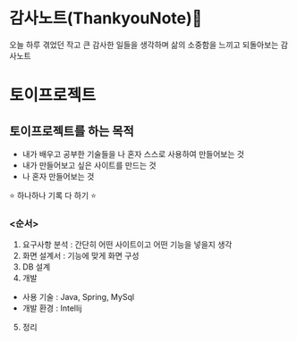 # 감사노트(ThankyouNote)📔
오늘 하루 겪었던 작고 큰 감사한 일들을 생각하며 삶의 소중함을 느끼고 되돌아보는 감사노트

# 토이프로젝트

## 토이프로젝트를 하는 목적

- 내가 배우고 공부한 기술들을 나 혼자 스스로 사용하여 만들어보는 것
- 내가 만들어보고 싶은 사이트를 만드는 것
- 나 혼자 만들어보는 것

⭐ 하나하나 기록 다 하기 ⭐

### <순서>

1. 요구사항 분석 : 간단히 어떤 사이트이고 어떤 기능을 넣을지 생각
2. 화면 설계서 : 기능에 맞게 화면 구성 
3. DB 설계 
4. 개발
- 사용 기술 : Java, Spring, MySql
- 개발 환경 : Intellij
5. 정리
